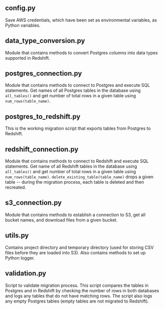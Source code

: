 ## config.py
Save AWS credentials, which have been set as environmental variables, as Python variables.

## data_type_conversion.py
Module that contains methods to convert Postgres columns into data types supported in Redshift.

## postgres_connection.py
Module that contains methods to connect to Postgres and execute SQL statements. Get names of all Postgres tables in the database using `all_tables()` and get number of total rows in a given table using `num_rows(table_name)`.

## postgres_to_redshift.py
This is the working migration script that exports tables from Postgres to Redshift.

## redshift_connection.py
Module that contains methods to connect to Redshift and execute SQL statements. Get name of all Redshift tables in the database using `all_tables()` and get number of total rows in a given table using `num_rows(table_name)`. `delete_existing_table(table_name)` drops a given table -- during the migration process, each table is deleted and then recreated.

## s3_connection.py
Module that contains methods to establish a connection to S3, get all bucket names, and  download files from a given bucket.

## utils.py
Contains project directory and temporary directory (used for storing CSV files before they are loaded into S3). Also contains methods to set up Python logger.

## validation.py
Script to validate migration process. This script compares the tables in Postgres and in Redshift by checking the number of rows in both databases and logs any tables that do not have matching rows. The script also logs any empty Postgres tables (empty tables are not migrated to Redshift).
